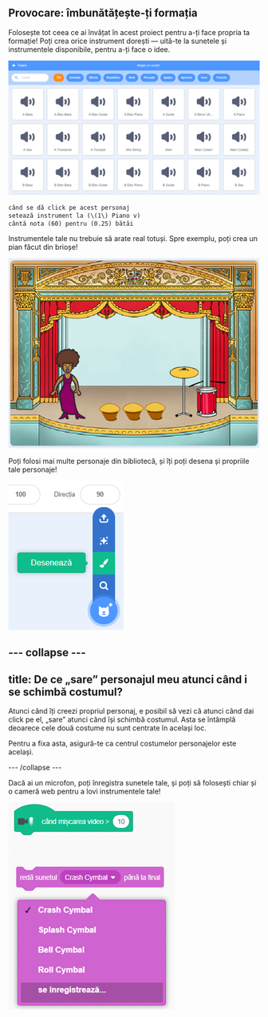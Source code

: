 ## Provocare: îmbunătățește-ți formația

Folosește tot ceea ce ai învățat în acest proiect pentru a-ți face propria ta formație! Poți crea orice instrument dorești — uită-te la sunetele și instrumentele disponibile, pentru a-ți face o idee.

![captură de ecran](images/band-ideas-sounds.png)

```blocks3
când se dă click pe acest personaj
setează instrument la (\(1\) Piano v)
cântă nota (60) pentru (0.25) bătăi
```

Instrumentele tale nu trebuie să arate real totuși. Spre exemplu, poți crea un pian făcut din brioșe!

![captură de ecran](images/band-piano.png)

Poți folosi mai multe personaje din bibliotecă, și îți poți desena și propriile tale personaje!

![captură de ecran](images/band-draw.png)

--- collapse ---
---
title: De ce „sare” personajul meu atunci când i se schimbă costumul?
---

Atunci când îți creezi propriul personaj, e posibil să vezi că atunci când dai click pe el, „sare” atunci când își schimbă costumul. Asta se întâmplă deoarece cele două costume nu sunt centrate în același loc.

Pentru a fixa asta, asigură-te ca centrul costumelor personajelor este același.

--- /collapse ---

Dacă ai un microfon, poți înregistra sunetele tale, și poți să folosești chiar și o cameră web pentru a lovi instrumentele tale!

![captură de ecran](images/band-io.png)